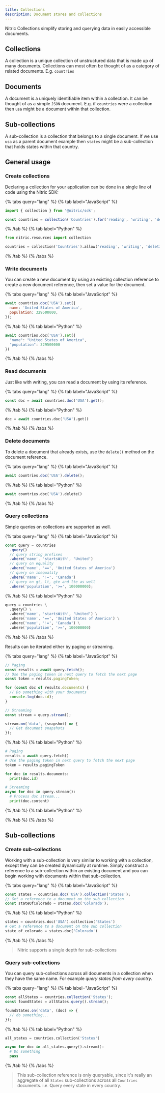 ```yaml
---
title: Collections
description: Document stores and collections
---
```


Nitric Collections simplify storing and querying data in easily accessible documents.

## Collections

A collection is a unique collection of unstructured data that is made up of many documents. Collections can most often be thought of as a category of related documents. E.g. `countries`

## Documents

A document is a uniquely identifiable item within a collection. It can be thought of as a simple `JSON` document. E.g. if `countries` were a collection then `usa` might be a document within that collection.

## Sub-collections

A sub-collection is a collection that belongs to a single document. If we use `usa` as a parent document example then `states` might be a sub-collection that holds states within that country.

## General usage

### Create collections

Declaring a collection for your application can be done in a single line of code using the Nitric SDK:

{% tabs query="lang" %}
{% tab label="JavaScript" %}

```javascript
import { collection } from '@nitric/sdk';

const countries = collection('Countries').for('reading', 'writing', 'deleting');
```

{% /tab %}
{% tab label="Python" %}

```python
from nitric.resources import collection

countries = collection('Countries').allow('reading', 'writing', 'deleting')
```

{% /tab %}
{% /tabs %}

### Write documents

You can create a new document by using an existing collection reference to create a new document reference, then set a value for the document.

{% tabs query="lang" %}
{% tab label="JavaScript" %}

```javascript
await countries.doc('USA').set({
  name: 'United States of America',
  population: 329500000,
});
```

{% /tab %}
{% tab label="Python" %}

```python
await countries.doc('USA').set({
  "name": "United States of America",
  "population": 329500000
})
```

{% /tab %}
{% /tabs %}

### Read documents

Just like with writing, you can read a document by using its reference.

{% tabs query="lang" %}
{% tab label="JavaScript" %}

```javascript
const doc = await countries.doc('USA').get();
```

{% /tab %}
{% tab label="Python" %}

```python
doc = await countries.doc('USA').get()
```

{% /tab %}
{% /tabs %}

### Delete documents

To delete a document that already exists, use the `delete()` method on the document reference.

{% tabs query="lang" %}
{% tab label="JavaScript" %}

```javascript
await countries.doc('USA').delete();
```

{% /tab %}
{% tab label="Python" %}

```python
await countries.doc('USA').delete()
```

{% /tab %}
{% /tabs %}

### Query collections

Simple queries on collections are supported as well.

{% tabs query="lang" %}
{% tab label="JavaScript" %}

```javascript
const query = countries
  .query()
  // query string prefixes
  .where('name', 'startsWith', 'United')
  // query on equality
  .where('name', '==', 'United States of America')
  // query on inequality
  .where('name', '!=', 'Canada')
  // query on gt, lt, gte and lte as well
  .where('population', '>=', 100000000);
```

{% /tab %}
{% tab label="Python" %}

```python
query = countries \
  .query() \
  .where('name', 'startsWith', 'United') \
  .where('name', '==', 'United States of America') \
  .where('name', '!=', 'Canada') \
  .where('population', '>=', 100000000)
```

{% /tab %}
{% /tabs %}

Results can be iterated either by paging or streaming.

{% tabs query="lang" %}
{% tab label="JavaScript" %}

```javascript
// Paging
const results = await query.fetch();
// Use the paging token in next query to fetch the next page
const token = results.pagingToken;

for (const doc of results.documents) {
  // Do something with your documents
  console.log(doc.id);
}

// Streaming
const stream = query.stream();

stream.on('data', (snapshot) => {
  // Get document snapshots
});
```

{% /tab %}
{% tab label="Python" %}

```python
# Paging
results = await query.fetch()
# Use the paging token in next query to fetch the next page
token = results.pagingToken

for doc in results.documents:
  print(doc.id)

# Streaming
async for doc in query.stream():
  # Process doc stream...
  print(doc.content)
```

{% /tab %}
{% tab label="Python" %}

{% /tab %}
{% /tabs %}

## Sub-collections

### Create sub-collections

Working with a sub-collection is very similar to working with a collection, except they can be created dynamically at runtime. Simply construct a reference to a sub-collection within an existing document and you can begin working with documents within that sub-collection.

{% tabs query="lang" %}
{% tab label="JavaScript" %}

```javascript
const states = countries.doc('USA').collection('States');
// Get a reference to a document on the sub collection
const stateOfColorado = states.doc('Colorado');
```

{% /tab %}
{% tab label="Python" %}

```python
states = countries.doc('USA').collection('States')
# Get a reference to a document on the sub collection
state_of_colorado = states.doc('Colorado')
```

{% /tab %}
{% /tabs %}

> Nitric supports a single depth for sub-collections

### Query sub-collections

You can query sub-collections across all documents in a collection when they have the same name. For example _query states from every country_.

{% tabs query="lang" %}
{% tab label="JavaScript" %}

```javascript
const allStates = countries.collection('States');
const foundStates = allStates.query().stream();

foundStates.on('data', (doc) => {
  // do something...
});
```

{% /tab %}
{% tab label="Python" %}

```python
all_states = countries.collection('States')

async for doc in all_states.query().stream():
  # Do something
  pass
```

{% /tab %}
{% /tabs %}

> This sub-collection reference is only queryable, since it's really an aggregate of all `States` sub-collections across all `Countries` documents. i.e. Query every state in every country.
